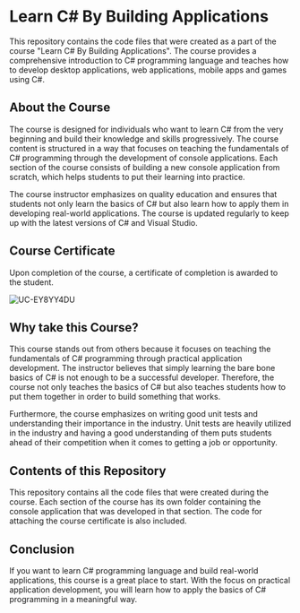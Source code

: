 Learn C# By Building Applications
=================================

This repository contains the code files that were created as a part of the course "Learn C# By Building Applications". The course provides a comprehensive introduction to C# programming language and teaches how to develop desktop applications, web applications, mobile apps and games using C#.

About the Course
----------------

The course is designed for individuals who want to learn C# from the very beginning and build their knowledge and skills progressively. The course content is structured in a way that focuses on teaching the fundamentals of C# programming through the development of console applications. Each section of the course consists of building a new console application from scratch, which helps students to put their learning into practice.

The course instructor emphasizes on quality education and ensures that students not only learn the basics of C# but also learn how to apply them in developing real-world applications. The course is updated regularly to keep up with the latest versions of C# and Visual Studio.

Course Certificate
------------------

Upon completion of the course, a certificate of completion is awarded to the student. 

![UC-EY8YY4DU](https://user-images.githubusercontent.com/30364980/227162016-ead9670a-c94a-4a1e-a7c5-e71073b1977c.jpg)

Why take this Course?
---------------------

This course stands out from others because it focuses on teaching the fundamentals of C# programming through practical application development. The instructor believes that simply learning the bare bone basics of C# is not enough to be a successful developer. Therefore, the course not only teaches the basics of C# but also teaches students how to put them together in order to build something that works.

Furthermore, the course emphasizes on writing good unit tests and understanding their importance in the industry. Unit tests are heavily utilized in the industry and having a good understanding of them puts students ahead of their competition when it comes to getting a job or opportunity.

Contents of this Repository
---------------------------

This repository contains all the code files that were created during the course. Each section of the course has its own folder containing the console application that was developed in that section. The code for attaching the course certificate is also included.

Conclusion
----------

If you want to learn C# programming language and build real-world applications, this course is a great place to start. With the focus on practical application development, you will learn how to apply the basics of C# programming in a meaningful way.
